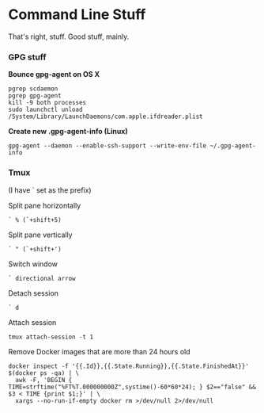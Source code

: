 # Command Line Stuff

That's right, stuff. Good stuff, mainly.

### GPG stuff

**Bounce gpg-agent on OS X**

    pgrep scdaemon
    pgrep gpg-agent
    kill -9 both processes
    sudo launchctl unload /System/Library/LaunchDaemons/com.apple.ifdreader.plist

**Create new .gpg-agent-info (Linux)**

    gpg-agent --daemon --enable-ssh-support --write-env-file ~/.gpg-agent-info
    
### Tmux

(I have ` set as the prefix)

Split pane horizontally

    ` % (`+shift+5)

Split pane vertically 

    ` " (`+shift+')

Switch window

    ` directional arrow
    
Detach session

    ` d
    
Attach session

    tmux attach-session -t 1

Remove Docker images that are more than 24 hours old

    docker inspect -f '{{.Id}},{{.State.Running}},{{.State.FinishedAt}}' $(docker ps -qa) | \
      awk -F, 'BEGIN { TIME=strftime("%FT%T.000000000Z",systime()-60*60*24); } $2=="false" && $3 < TIME {print $1;}' | \
      xargs --no-run-if-empty docker rm >/dev/null 2>/dev/null